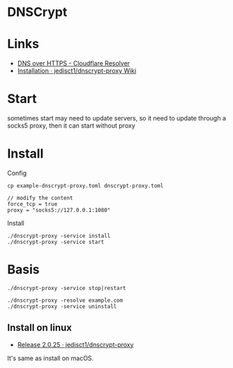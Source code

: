 # DNSCrypt

# Links

* [DNS over HTTPS - Cloudflare Resolver](https://developers.cloudflare.com/1.1.1.1/dns-over-https/)
* [Installation · jedisct1/dnscrypt-proxy Wiki](https://github.com/jedisct1/dnscrypt-proxy/wiki/installation)

# Start

sometimes start may need to update servers, so it need to update through
a socks5 proxy, then it can start without proxy

# Install

Config

```
cp example-dnscrypt-proxy.toml dnscrypt-proxy.toml

// modify the content
force_tcp = true
proxy = "socks5://127.0.0.1:1080"
```

Install

```
./dnscrypt-proxy -service install
./dnscrypt-proxy -service start
```

# Basis

```
./dnscrypt-proxy -service stop|restart

./dnscrypt-proxy -resolve example.com
./dnscrypt-proxy -service uninstall
```

## Install on linux

* [Release 2.0.25 · jedisct1/dnscrypt-proxy](https://github.com/jedisct1/dnscrypt-proxy/releases/tag/2.0.25)

It's same as install on macOS.

